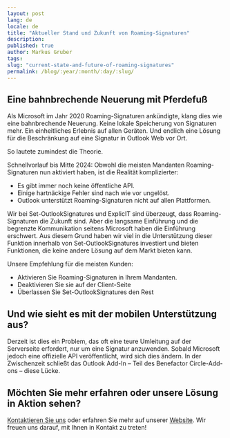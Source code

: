 ```yaml
---
layout: post
lang: de
locale: de
title: "Aktueller Stand und Zukunft von Roaming-Signaturen"
description:
published: true
author: Markus Gruber
tags:
slug: "current-state-and-future-of-roaming-signatures"
permalink: /blog/:year/:month/:day/:slug/
---
```

## Eine bahnbrechende Neuerung mit Pferdefuß
Als Microsoft im Jahr 2020 Roaming-Signaturen ankündigte, klang dies wie eine bahnbrechende Neuerung. Keine lokale Speicherung von Signaturen mehr. Ein einheitliches Erlebnis auf allen Geräten. Und endlich eine Lösung für die Beschränkung auf eine Signatur in Outlook Web vor Ort.

So lautete zumindest die Theorie.

Schnellvorlauf bis Mitte 2024: Obwohl die meisten Mandanten Roaming-Signaturen nun aktiviert haben, ist die Realität komplizierter:
- Es gibt immer noch keine öffentliche API.
- Einige hartnäckige Fehler sind nach wie vor ungelöst.
- Outlook unterstützt Roaming-Signaturen nicht auf allen Plattformen.

Wir bei Set-OutlookSignatures und ExplicIT sind überzeugt, dass Roaming-Signaturen die Zukunft sind. Aber die langsame Einführung und die begrenzte Kommunikation seitens Microsoft haben die Einführung erschwert. Aus diesem Grund haben wir viel in die Unterstützung dieser Funktion innerhalb von Set-OutlookSignatures investiert und bieten Funktionen, die keine andere Lösung auf dem Markt bieten kann.

Unsere Empfehlung für die meisten Kunden:
- Aktivieren Sie Roaming-Signaturen in Ihrem Mandanten.
- Deaktivieren Sie sie auf der Client-Seite
- Überlassen Sie Set-OutlookSignatures den Rest

## Und wie sieht es mit der mobilen Unterstützung aus?
Derzeit ist dies ein Problem, das oft eine teure Umleitung auf der Serverseite erfordert, nur um eine Signatur anzuwenden. Sobald Microsoft jedoch eine offizielle API veröffentlicht, wird sich dies ändern. In der Zwischenzeit schließt das Outlook Add-In – Teil des Benefactor Circle-Add-ons – diese Lücke.

## Möchten Sie mehr erfahren oder unsere Lösung in Aktion sehen?
[Kontaktieren Sie uns](/contact/) oder erfahren Sie mehr auf unserer [Website](/). Wir freuen uns darauf, mit Ihnen in Kontakt zu treten!